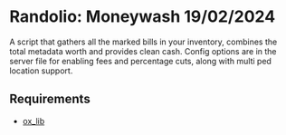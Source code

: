 # Randolio: Moneywash 19/02/2024

A script that gathers all the marked bills in your inventory, combines the total metadata worth and provides clean cash. Config options are in the server file for enabling fees and percentage cuts, along with multi ped location support.

## Requirements

* [ox_lib](https://github.com/overextended/ox_lib/releases/tag/v3.16.2)
